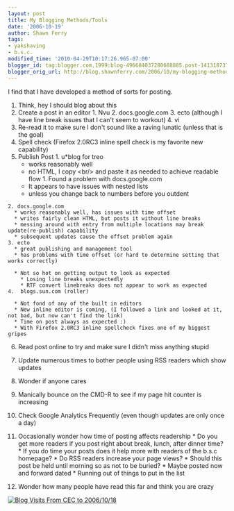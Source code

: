 ```yaml
---
layout: post
title: My Blogging Methods/Tools
date: '2006-10-19'
author: Shawn Ferry
tags:
- yakshaving
- b.s.c.
modified_time: '2010-04-29T10:17:26.965-07:00'
blogger_id: tag:blogger.com,1999:blog-496684037280688885.post-1413187375251413348
blogger_orig_url: http://blog.shawnferry.com/2006/10/my-blogging-methodstools.html
---
```


I find that I have developed a method of sorts for posting.  
  
  1. Think, hey I should blog about this
  2. Create a post in an editor 
    1. Nvu
    2. docs.google.com
    3. ecto (although I have line break issues that I can't seem to workout)
    4. vi
  3. Re-read it to make sure I don't sound like a raving lunatic (unless that is the goal)
  4. Spell check (Firefox 2.0RC3 inline spell check is my favorite new capability)
  5. Publish Post 
    1. u*blog for treo
      * works reasonably well
      * no HTML, I copy &lt;br/&gt; and paste it as needed to achieve readable flow
    1. Found a problem with docs.google.com 
      * It appears to have issues with nested lists
      * unless you change back to numbers before you outdent  

    2. docs.google.com 
      * works reasonably well, has issues with time offset
      * writes fairly clean HTML, but posts it without line breaks
      * messing around with entry from multiple locations may break update(re-publish) capability
      * subsequent updates cause the offset problem again
    3. ecto 
      * great publishing and management tool
      * has problems with time offset (or hard to determine setting that works correctly)  

      * Not so hot on getting output to look as expected 
        * Losing line breaks unexpectedly
        * RTF convert linebreaks does not appear to work as expected
    4.  blogs.sun.com (roller)  

      * Not fond of any of the built in editors
      * New inline editor is coming, (I followed a link and looked at it, not bad, but now can't find the link)
      * Time on post always as expected :)
      * With Firefox 2.0RC3 inline spellcheck fixes one of my biggest gripes
  6. Read post online to try and make sure I didn't miss anything stupid
  7. Update numerous times to bother people using RSS readers which show updates
  8. Wonder if anyone cares
  9. Manically bounce on the CMD-R to see if my page hit counter is increasing
  10. Check Google Analytics Frequently (even though updates are only once a day)
  11. Occasionally wonder how time of posting affects readership 
    * Do you get more readers if you post right about break, lunch, after dinner time?
    * If you do time your posts does it help more with readers of the b.s.c homepage?
    * Do RSS readers increase your page views?
    * Should this post be held until morning so as not to be buried?
    * Maybe posted now and forward dated
    * Running out of things to put in the list  

  12. Wonder how many people have read this far and think you are crazy

[![Blog Visits From CEC to
2006/10/18](http://static.flickr.com/112/274209333_f6ed821652_o.jpg)](http://www.flickr.com/photos/shawnferry/274209333/
"Blog Vists, Post or DIE!" )  
  
